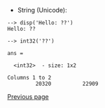   - String (Unicode):

```
--> disp('Hello: ??')
Hello: ??
```

```
--> int32('??')

ans =

  <int32>  - size: 1x2

Columns 1 to 2
         20320          22909  
```

[Previous page](../TYPES.md)